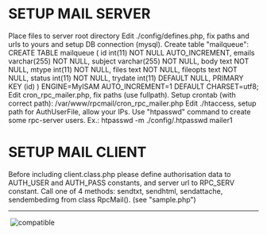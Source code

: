 # SETUP MAIL SERVER

Place files to server root directory
Edit ./config/defines.php, fix paths and urls to yours and setup DB connection (mysql).
Create table "mailqueue": CREATE TABLE mailqueue ( id int(11) NOT NULL AUTO_INCREMENT, emails varchar(255) NOT NULL, subject varchar(255) NOT NULL, body text NOT NULL, mtype int(11) NOT NULL, files text NOT NULL, fileopts text NOT NULL, status int(11) NOT NULL, trydate int(11) DEFAULT NULL, PRIMARY KEY (id) ) ENGINE=MyISAM AUTO_INCREMENT=1 DEFAULT CHARSET=utf8;
Edit cron_rpc_mailer.php, fix paths (use fullpath).
Setup crontab (with correct path):
/var/www/rpcmail/cron_rpc_mailer.php
Edit ./htaccess, setup path for AuthUserFile, allow your IPs.
Use "htpasswd" command to create some rpc-server users. Ex.: htpasswd -m ./config/.htpasswd mailer1

# SETUP MAIL CLIENT

Before including client.class.php please define authorisation data to AUTH_USER and AUTH_PASS constants, and server url to RPC_SERV constant.
Call one of 4 methods: sendtxt, sendhtml, sendattache, sendembedimg from class RpcMail(). (see "sample.php")

-------
<a href="https://github.com/effus/rpc-mail/"><img src="https://img.shields.io/github/license/effus/rpc-mail.svg" alt=""></a>
![compatible](https://img.shields.io/badge/PHP5-Compatible-brightgreen.svg)
